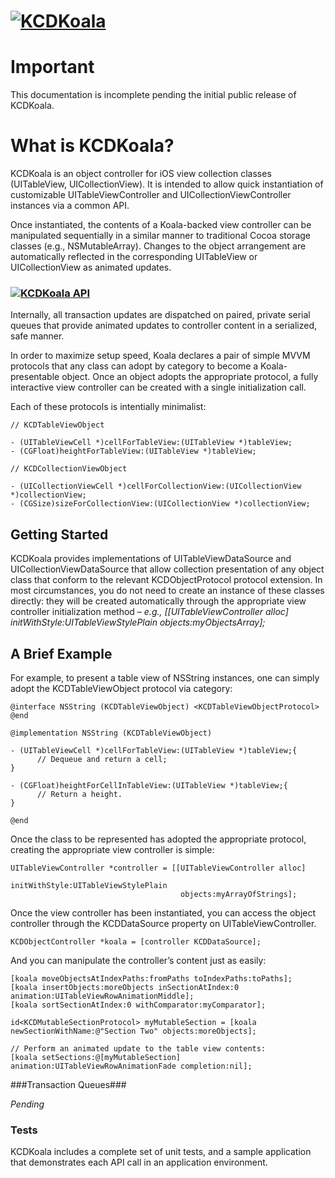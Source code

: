# [![KCDKoala](http://piratepenguin.com/downloads/KCDKoala.jpg?raw=true)](#)

# Important

This documentation is incomplete pending the initial public release of KCDKoala. 

# What is KCDKoala?

KCDKoala is an object controller for iOS view collection classes (UITableView, UICollectionView). It is intended to allow quick instantiation of customizable UITableViewController and UICollectionViewController instances via a common API.

Once instantiated, the contents of a Koala-backed view controller can be manipulated sequentially in a similar manner to traditional Cocoa storage classes (e.g., NSMutableArray). Changes to the object arrangement are automatically reflected in the corresponding UITableView or UICollectionView as animated updates.  

### [![KCDKoala API](http://piratepenguin.com/downloads/koala_api.gif?raw=true)](#)

Internally, all transaction updates are dispatched on paired, private serial queues that provide animated updates to controller content in a serialized, safe manner. 

In order to maximize setup speed, Koala declares a pair of simple MVVM protocols that any class can adopt by category to become a Koala-presentable object. Once an object adopts the appropriate protocol, a fully interactive view controller can be created with a single initialization call. 

Each of these protocols is intentially minimalist:

```
// KCDTableViewObject

- (UITableViewCell *)cellForTableView:(UITableView *)tableView;
- (CGFloat)heightForTableView:(UITableView *)tableView;

// KCDCollectionViewObject

- (UICollectionViewCell *)cellForCollectionView:(UICollectionView *)collectionView;
- (CGSize)sizeForCollectionView:(UICollectionView *)collectionView;

```
## Getting Started

KCDKoala provides implementations of UITableViewDataSource and UICollectionViewDataSource that allow collection presentation of any object class that conform to the relevant KCDObjectProtocol protocol extension. In most circumstances, you do not need to create an instance of these classes directly: they will be created automatically through the appropriate view controller initialization method – _e.g., [[UITableViewController alloc] initWithStyle:UITableViewStylePlain objects:myObjectsArray];_

## A Brief Example

For example, to present a table view of NSString instances, one can simply adopt the KCDTableViewObject protocol via category:

```
@interface NSString (KCDTableViewObject) <KCDTableViewObjectProtocol>
@end

@implementation NSString (KCDTableViewObject)

- (UITableViewCell *)cellForTableView:(UITableView *)tableView;{
      // Dequeue and return a cell;
}

- (CGFloat)heightForCellInTableView:(UITableView *)tableView;{
      // Return a height.
}
  
@end

```

Once the class to be represented has adopted the appropriate protocol, creating the appropriate view controller is simple:

```
UITableViewController *controller = [[UITableViewController alloc] 
                                      initWithStyle:UITableViewStylePlain 
                                      objects:myArrayOfStrings];
```

Once the view controller has been instantiated, you can access the object controller through the KCDDataSource property on UITableViewController.

```
KCDObjectController *koala = [controller KCDDataSource];
```

And you can manipulate the controller’s content just as easily:

```
[koala moveObjectsAtIndexPaths:fromPaths toIndexPaths:toPaths];
[koala insertObjects:moreObjects inSectionAtIndex:0 animation:UITableViewRowAnimationMiddle];
[koala sortSectionAtIndex:0 withComparator:myComparator];
 
id<KCDMutableSectionProtocol> myMutableSection = [koala newSectionWithName:@"Section Two" objects:moreObjects];

// Perform an animated update to the table view contents:
[koala setSections:@[myMutableSection] animation:UITableViewRowAnimationFade completion:nil];
```

###Transaction Queues###

_Pending_

### Tests ###

KCDKoala includes a complete set of unit tests, and a sample application that demonstrates each API call in an application environment. 
